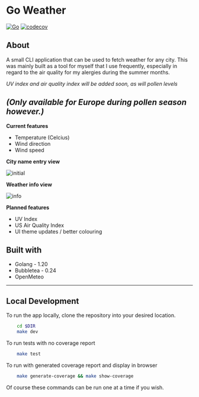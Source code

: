 # Go Weather

[![Go](https://github.com/ChrisCrawford1/GoWeather/actions/workflows/go.yml/badge.svg)](https://github.com/ChrisCrawford1/GoWeather/actions/workflows/go.yml)
[![codecov](https://codecov.io/gh/ChrisCrawford1/GoWeather/branch/main/graph/badge.svg?token=2LGbW1rftR)](https://codecov.io/gh/ChrisCrawford1/GoWeather)


## About
A small CLI application that can be used to fetch weather for any city. This was mainly built as a tool for myself that I use frequently, especially in regard to the air quality for my alergies during the summer months.

_UV index and air quality index will be added soon, as will pollen levels_

_(Only available for Europe during pollen season however.)_
---


**Current features**
* Temperature (Celcius)
* Wind direction
* Wind speed


**City name entry view**

![initial](https://github.com/ChrisCrawford1/GoWeather/assets/44769623/ffaafae0-3450-4b7a-ae7e-da00129ea6f2)

**Weather info view**

![info](https://github.com/ChrisCrawford1/GoWeather/assets/44769623/7c1b4e02-5f1b-49d7-b518-9e44258f41d2)


**Planned features**
* UV Index
* US Air Quality Index
* UI theme updates / better colouring


## Built with
* Golang - 1.20
* Bubbletea - 0.24
* OpenMeteo

---


## Local Development
To run the app locally, clone the repository into your desired location. 
```bash
    cd $DIR
    make dev
```

To run tests with no coverage report
```bash
    make test
```

To run with generated coverage report and display in browser
```bash
    make generate-coverage && make show-coverage
```
Of course these commands can be run one at a time if you wish.
